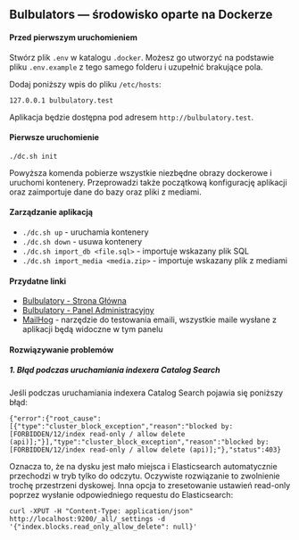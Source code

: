 ## Bulbulators — środowisko oparte na Dockerze

#### Przed pierwszym uruchomieniem

Stwórz plik `.env` w katalogu `.docker`. Możesz go utworzyć na podstawie pliku `.env.example` z tego samego folderu i uzupełnić brakujące pola.

Dodaj poniższy wpis do pliku `/etc/hosts`:
```
127.0.0.1 bulbulatory.test
```
Aplikacja będzie dostępna pod adresem `http://bulbulatory.test`.

#### Pierwsze uruchomienie
```
./dc.sh init
```
Powyższa komenda pobierze wszystkie niezbędne obrazy dockerowe i uruchomi kontenery. Przeprowadzi także początkową konfigurację aplikacji oraz zaimportuje dane do bazy oraz pliki z mediami. 

#### Zarządzanie aplikacją
* `./dc.sh up` - uruchamia kontenery
* `./dc.sh down` - usuwa kontenery
* `./dc.sh import_db <file.sql>` - importuje wskazany plik SQL 
* `./dc.sh import_media <media.zip>` - importuje wskazany plik z mediami

#### Przydatne linki
* [Bulbulatory - Strona Główna](http://bulbulatory.test)
* [Bulbulatory - Panel Administracyjny](http://bulbulatory.test/admin)
* [MailHog](127.0.0.1:8025) - narzędzie do testowania emaili, wszystkie maile wysłane z aplikacji będą widoczne w tym panelu

#### Rozwiązywanie problemów

##### 1. Błąd podczas uruchamiania indexera Catalog Search

Jeśli podczas uruchamiania indexera Catalog Search pojawia się poniższy błąd:

```
{"error":{"root_cause":[{"type":"cluster_block_exception","reason":"blocked by: [FORBIDDEN/12/index read-only / allow delete (api)];"}],"type":"cluster_block_exception","reason":"blocked by: [FORBIDDEN/12/index read-only / allow delete (api)];"},"status":403}
```

Oznacza to, że na dysku jest mało miejsca i Elasticsearch automatycznie przechodzi w tryb tylko do odczytu. Oczywiste rozwiązanie to zwolnienie trochę przestrzeni dyskowej. Inna opcja to zresetowanie ustawień read-only poprzez wysłanie odpowiedniego requestu do Elasticsearch:

```
curl -XPUT -H "Content-Type: application/json" http://localhost:9200/_all/_settings -d '{"index.blocks.read_only_allow_delete": null}'
``` 
